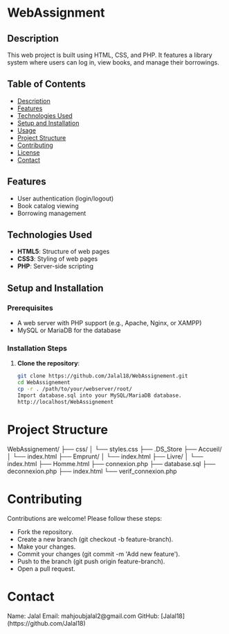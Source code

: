 # WebAssignment

## Description
This web project is built using HTML, CSS, and PHP. It features a library system where users can log in, view books, and manage their borrowings.

## Table of Contents
- [Description](#description)
- [Features](#features)
- [Technologies Used](#technologies-used)
- [Setup and Installation](#setup-and-installation)
- [Usage](#usage)
- [Project Structure](#project-structure)
- [Contributing](#contributing)
- [License](#license)
- [Contact](#contact)

## Features
- User authentication (login/logout)
- Book catalog viewing
- Borrowing management

## Technologies Used
- **HTML5**: Structure of web pages
- **CSS3**: Styling of web pages
- **PHP**: Server-side scripting

## Setup and Installation
### Prerequisites
- A web server with PHP support (e.g., Apache, Nginx, or XAMPP)
- MySQL or MariaDB for the database

### Installation Steps
1. **Clone the repository**:
   ```bash
   git clone https://github.com/Jalal18/WebAssignement.git
   cd WebAssignement
   cp -r . /path/to/your/webserver/root/
   Import database.sql into your MySQL/MariaDB database.
   http://localhost/WebAssignement
<h1>Project Structure</h1>

WebAssignement/
├── css/
│   └── styles.css
├── .DS_Store
├── Accueil/
│   └── index.html
├── Emprunt/
│   └── index.html
├── Livre/
│   └── index.html
├── Homme.html
├── connexion.php
├── database.sql
├── deconnexion.php
├── index.html
└── verif_connexion.php

<h1>Contributing</h1>
Contributions are welcome! Please follow these steps:

- Fork the repository.
- Create a new branch (git checkout -b feature-branch).
- Make your changes.
- Commit your changes (git commit -m 'Add new feature').
- Push to the branch (git push origin feature-branch).
- Open a pull request.

<h1>Contact</h1>
Name: Jalal
Email: mahjoubjalal2@gmail.com
GitHub: [Jalal18](https://github.com/Jalal18)

